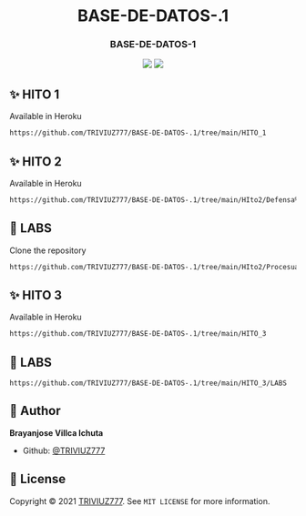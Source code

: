 

<h1 align="center">BASE-DE-DATOS-.1
<h3 align="center">BASE-DE-DATOS-1

[![](https://fondosmil.com/fondo/32705.jpg)](https://fondosmil.com/fondo/32705.jpg "李健首张专辑《似水流年》封面")
[![](https://www.youtube.com/watch?v=VjNxfaypHx8)](https://www.youtube.com/watch?v=VjNxfaypHx8 "李健首张专辑《似水流年》封面")

## ✨ HITO 1

Available in Heroku

```sh
https://github.com/TRIVIUZ777/BASE-DE-DATOS-.1/tree/main/HITO_1
```

## ✨ HITO 2

Available in Heroku

```sh
https://github.com/TRIVIUZ777/BASE-DE-DATOS-.1/tree/main/HIto2/Defensa%20hito%202
```

## 🚀 LABS

Clone the repository

```sh
https://github.com/TRIVIUZ777/BASE-DE-DATOS-.1/tree/main/HIto2/Procesual%20H2
```
## ✨ HITO 3

Available in Heroku

```sh
https://github.com/TRIVIUZ777/BASE-DE-DATOS-.1/tree/main/HITO_3
```

## 🚀 LABS


```
https://github.com/TRIVIUZ777/BASE-DE-DATOS-.1/tree/main/HITO_3/LABS
```

## 👤 Author

**Brayanjose Villca Ichuta**

- Github: [@TRIVIUZ777](https://github.com/TRIVIUZ777)

## 📝 License

Copyright © 2021 [TRIVIUZ777](https://github.com/TRIVIUZ777).
See ``MIT LICENSE`` for more information.
